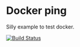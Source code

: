 # Docker ping

Silly example to test docker.

[![Build Status](https://travis-ci.org/ptdorf/docker-ping.svg?branch=master)](https://travis-ci.org/ptdorf/docker-ping)
